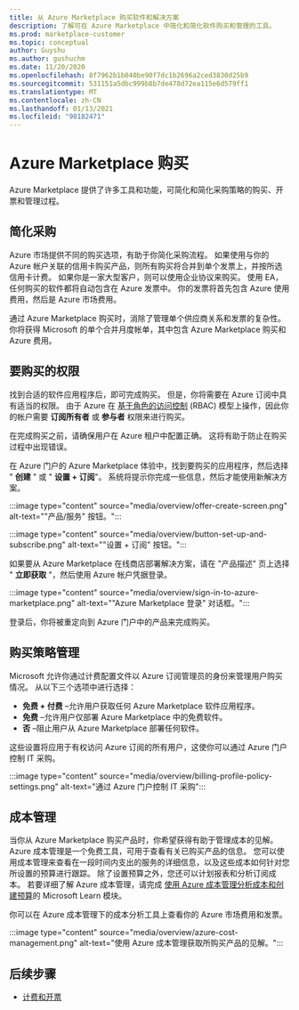 ```yaml
---
title: 从 Azure Marketplace 购买软件和解决方案
description: 了解可在 Azure Marketplace 中简化和简化软件购买和管理的工具。
ms.prod: marketplace-customer
ms.topic: conceptual
author: Guyshu
ms.author: gushuchm
ms.date: 11/20/2020
ms.openlocfilehash: 8f7962b1b040be90f7dc1b2696a2ced3830d25b9
ms.sourcegitcommit: 531151a5dbc999b8b7de478d72ea115e6d579ff1
ms.translationtype: MT
ms.contentlocale: zh-CN
ms.lasthandoff: 01/13/2021
ms.locfileid: "98182471"
---
```

# <a name="azure-marketplace-purchasing"></a>Azure Marketplace 购买

Azure Marketplace 提供了许多工具和功能，可简化和简化采购策略的购买、开票和管理过程。

## <a name="simplified-procurement"></a>简化采购

Azure 市场提供不同的购买选项，有助于你简化采购流程。 如果使用与你的 Azure 帐户关联的信用卡购买产品，则所有购买将合并到单个发票上，并按所选信用卡计费。 如果你是一家大型客户，则可以使用企业协议来购买。 使用 EA，任何购买的软件都将自动包含在 Azure 发票中。 你的发票将首先包含 Azure 使用费用，然后是 Azure 市场费用。

通过 Azure Marketplace 购买时，消除了管理单个供应商关系和发票的复杂性。 你将获得 Microsoft 的单个合并月度帐单，其中包含 Azure Marketplace 购买和 Azure 费用。

## <a name="permission-to-purchase"></a>要购买的权限

找到合适的软件应用程序后，即可完成购买。 但是，你将需要在 Azure 订阅中具有适当的权限。 由于 Azure 在 [基于角色的访问控制](/azure/role-based-access-control/overview) (RBAC) 模型上操作，因此你的帐户需要 **订阅所有者** 或 **参与者** 权限来进行购买。

在完成购买之前，请确保用户在 Azure 租户中配置正确。 这将有助于防止在购买过程中出现错误。

在 Azure 门户的 Azure Marketplace 体验中，找到要购买的应用程序，然后选择 " **创建** " 或 " **设置 + 订阅**"。 系统将提示你完成一些信息，然后才能使用新解决方案。

:::image type="content" source="media/overview/offer-create-screen.png" alt-text="&quot;产品/服务&quot; 按钮。":::

:::image type="content" source="media/overview/button-set-up-and-subscribe.png" alt-text="&quot;设置 + 订阅&quot; 按钮。":::

如果要从 Azure Marketplace 在线商店部署解决方案，请在 "产品描述" 页上选择 " **立即获取** "，然后使用 Azure 帐户凭据登录。

:::image type="content" source="media/overview/sign-in-to-azure-marketplace.png" alt-text="&quot;Azure Marketplace 登录&quot; 对话框。":::

登录后，你将被重定向到 Azure 门户中的产品来完成购买。

## <a name="purchase-policy-management"></a>购买策略管理

Microsoft 允许你通过计费配置文件以 Azure 订阅管理员的身份来管理用户购买情况。 从以下三个选项中进行选择：

- **免费 + 付费** –允许用户获取任何 Azure Marketplace 软件应用程序。
- **免费** –允许用户仅部署 Azure Marketplace 中的免费软件。
- **否** –阻止用户从 Azure Marketplace 部署任何软件。

这些设置将应用于有权访问 Azure 订阅的所有用户，这使你可以通过 Azure 门户控制 IT 采购。

:::image type="content" source="media/overview/billing-profile-policy-settings.png" alt-text="通过 Azure 门户控制 IT 采购":::

## <a name="cost-management"></a>成本管理

当你从 Azure Marketplace 购买产品时，你希望获得有助于管理成本的见解。 Azure 成本管理是一个免费工具，可用于查看有关已购买产品的信息。 您可以使用成本管理来查看在一段时间内支出的服务的详细信息，以及这些成本如何针对您所设置的预算进行跟踪。 除了设置预算之外，您还可以计划报表和分析订阅成本。 若要详细了解 Azure 成本管理，请完成 [使用 Azure 成本管理分析成本和创建预算](/learn/modules/analyze-costs-create-budgets-azure-cost-management/)的 Microsoft Learn 模块。

你可以在 Azure 成本管理下的成本分析工具上查看你的 Azure 市场费用和发票。

:::image type="content" source="media/overview/azure-cost-management.png" alt-text="使用 Azure 成本管理获取所购买产品的见解。":::

## <a name="next-steps"></a>后续步骤

- [计费和开票](billing-invoicing.md)